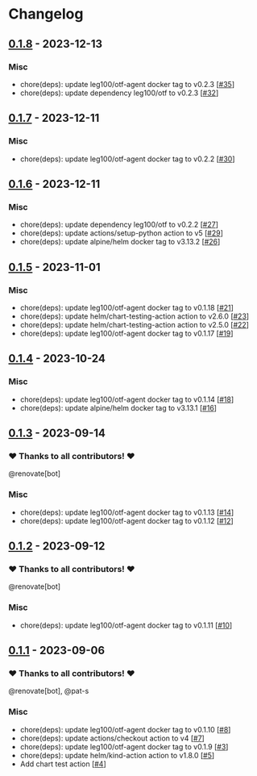 # Changelog

## [0.1.8](https://github.com/pat-s/otf-agent-helm/releases/tag/0.1.8) - 2023-12-13

 

### Misc

- chore(deps): update leg100/otf-agent docker tag to v0.2.3 [[#35](https://github.com/pat-s/otf-agent-helm/pull/35)]
- chore(deps): update dependency leg100/otf to v0.2.3 [[#32](https://github.com/pat-s/otf-agent-helm/pull/32)]

## [0.1.7](https://github.com/pat-s/otf-agent-helm/releases/tag/0.1.7) - 2023-12-11

 

### Misc

- chore(deps): update leg100/otf-agent docker tag to v0.2.2 [[#30](https://github.com/pat-s/otf-agent-helm/pull/30)]

## [0.1.6](https://github.com/pat-s/otf-agent-helm/releases/tag/0.1.6) - 2023-12-11

 

### Misc

- chore(deps): update dependency leg100/otf to v0.2.2 [[#27](https://github.com/pat-s/otf-agent-helm/pull/27)]
- chore(deps): update actions/setup-python action to v5 [[#29](https://github.com/pat-s/otf-agent-helm/pull/29)]
- chore(deps): update alpine/helm docker tag to v3.13.2 [[#26](https://github.com/pat-s/otf-agent-helm/pull/26)]

## [0.1.5](https://github.com/pat-s/otf-agent-helm/releases/tag/0.1.5) - 2023-11-01

 

### Misc

- chore(deps): update leg100/otf-agent docker tag to v0.1.18 [[#21](https://github.com/pat-s/otf-agent-helm/pull/21)]
- chore(deps): update helm/chart-testing-action action to v2.6.0 [[#23](https://github.com/pat-s/otf-agent-helm/pull/23)]
- chore(deps): update helm/chart-testing-action action to v2.5.0 [[#22](https://github.com/pat-s/otf-agent-helm/pull/22)]
- chore(deps): update leg100/otf-agent docker tag to v0.1.17 [[#19](https://github.com/pat-s/otf-agent-helm/pull/19)]

## [0.1.4](https://github.com/pat-s/otf-agent-helm/releases/tag/0.1.4) - 2023-10-24

 

### Misc

- chore(deps): update leg100/otf-agent docker tag to v0.1.14 [[#18](https://github.com/pat-s/otf-agent-helm/pull/18)]
- chore(deps): update alpine/helm docker tag to v3.13.1 [[#16](https://github.com/pat-s/otf-agent-helm/pull/16)]

## [0.1.3](https://github.com/pat-s/otf-agent-helm/releases/tag/0.1.3) - 2023-09-14

### ❤️ Thanks to all contributors! ❤️

@renovate[bot]

### Misc

- chore(deps): update leg100/otf-agent docker tag to v0.1.13 [[#14](https://github.com/pat-s/otf-agent-helm/pull/14)]
- chore(deps): update leg100/otf-agent docker tag to v0.1.12 [[#12](https://github.com/pat-s/otf-agent-helm/pull/12)]

## [0.1.2](https://github.com/pat-s/otf-agent-helm/releases/tag/0.1.2) - 2023-09-12

### ❤️ Thanks to all contributors! ❤️

@renovate[bot]

### Misc

- chore(deps): update leg100/otf-agent docker tag to v0.1.11 [[#10](https://github.com/pat-s/otf-agent-helm/pull/10)]

## [0.1.1](https://github.com/pat-s/otf-agent-helm/releases/tag/0.1.1) - 2023-09-06

### ❤️ Thanks to all contributors! ❤️

@renovate[bot], @pat-s

### Misc

- chore(deps): update leg100/otf-agent docker tag to v0.1.10 [[#8](https://github.com/pat-s/otf-agent-helm/pull/8)]
- chore(deps): update actions/checkout action to v4 [[#7](https://github.com/pat-s/otf-agent-helm/pull/7)]
- chore(deps): update leg100/otf-agent docker tag to v0.1.9 [[#3](https://github.com/pat-s/otf-agent-helm/pull/3)]
- chore(deps): update helm/kind-action action to v1.8.0 [[#5](https://github.com/pat-s/otf-agent-helm/pull/5)]
- Add chart test action [[#4](https://github.com/pat-s/otf-agent-helm/pull/4)]
